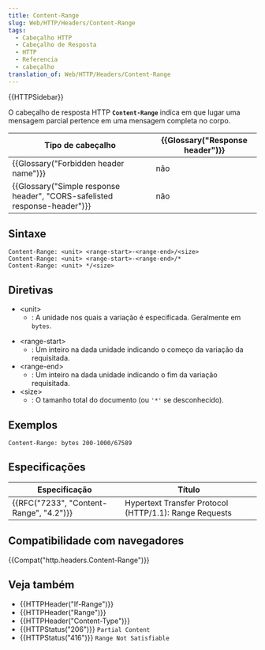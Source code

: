 ```yaml
---
title: Content-Range
slug: Web/HTTP/Headers/Content-Range
tags:
  - Cabeçalho HTTP
  - Cabeçalho de Resposta
  - HTTP
  - Referencia
  - cabeçalho
translation_of: Web/HTTP/Headers/Content-Range
---
```

{{HTTPSidebar}}

O cabeçalho de resposta HTTP **`Content-Range`** indica em que lugar uma mensagem parcial pertence em uma mensagem completa no corpo.

| Tipo de cabeçalho                                                                                | {{Glossary("Response header")}} |
| ------------------------------------------------------------------------------------------------ | ---------------------------------------- |
| {{Glossary("Forbidden header name")}}                                                 | não                                      |
| {{Glossary("Simple response header", "CORS-safelisted response-header")}} | não                                      |

## Sintaxe

    Content-Range: <unit> <range-start>-<range-end>/<size>
    Content-Range: <unit> <range-start>-<range-end>/*
    Content-Range: <unit> */<size>

## Diretivas

- \<unit>
  - : A unidade nos quais a variação é especificada. Geralmente em `bytes`.

<!---->

- \<range-start>
  - : Um inteiro na dada unidade indicando o começo da variação da requisitada.
- \<range-end>
  - : Um inteiro na dada unidade indicando o fim da variação requisitada.
- \<size>
  - : O tamanho total do documento (ou `'*'` se desconhecido).

## Exemplos

    Content-Range: bytes 200-1000/67589

## Especificações

| Especificação                                        | Título                                                 |
| ---------------------------------------------------- | ------------------------------------------------------ |
| {{RFC("7233", "Content-Range", "4.2")}} | Hypertext Transfer Protocol (HTTP/1.1): Range Requests |

## Compatibilidade com navegadores

{{Compat("http.headers.Content-Range")}}

## Veja também

- {{HTTPHeader("If-Range")}}
- {{HTTPHeader("Range")}}
- {{HTTPHeader("Content-Type")}}
- {{HTTPStatus("206")}} `Partial Content`
- {{HTTPStatus("416")}} `Range Not Satisfiable`
